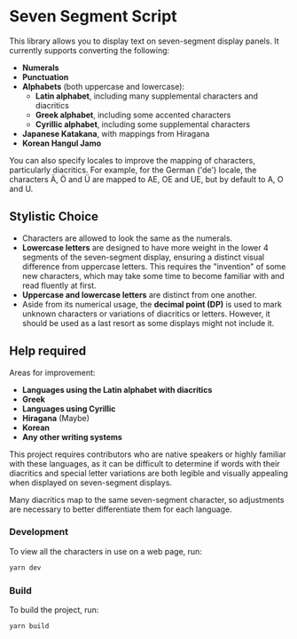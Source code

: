 # Seven Segment Script

This library allows you to display text on seven-segment display panels.
It currently supports converting the following:
- **Numerals**
- **Punctuation**
- **Alphabets** (both uppercase and lowercase):
  - **Latin alphabet**, including many supplemental characters and diacritics
  - **Greek alphabet**, including some accented characters
  - **Cyrillic alphabet**, including some supplemental characters
- **Japanese Katakana**, with mappings from Hiragana
- **Korean Hangul Jamo**

You can also specify locales to improve the mapping of characters,
particularly diacritics.
For example, for the German ('de') locale, the characters Ä, Ö and Ü
are mapped to AE, OE and UE, but by default to A, O and U.

## Stylistic Choice
- Characters are allowed to look the same as the numerals.
- **Lowercase letters** are designed to have more
  weight in the lower 4 segments of the seven-segment display,
  ensuring a distinct visual difference from uppercase letters.
  This requires the "invention" of some new characters, which may take
  some time to become familiar with and read fluently at first.
- **Uppercase and lowercase letters** are distinct from one another.
- Aside from its numerical usage, the **decimal point (DP)**
  is used to mark unknown characters or variations of diacritics or letters.
  However, it should be used as a last resort as some displays might not
  include it.

## Help required
Areas for improvement:
  - **Languages using the Latin alphabet with diacritics**
  - **Greek**
  - **Languages using Cyrillic**
  - **Hiragana** (Maybe)
  - **Korean**
  - **Any other writing systems**

This project requires contributors who are native speakers or highly
familiar with these languages, as it can be difficult to
determine if words with their diacritics and special letter variations are
both legible and visually appealing when displayed on seven-segment displays.

Many diacritics map to the same seven-segment character, so adjustments
are necessary to better differentiate them for each language.

### Development

To view all the characters in use on a web page, run:
```sh
yarn dev
```

### Build

To build the project, run:
```sh
yarn build
```
